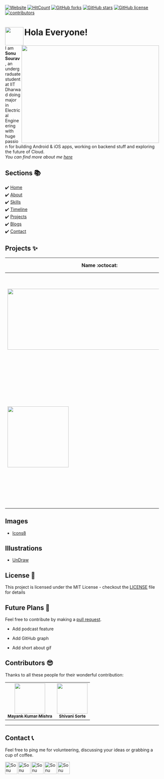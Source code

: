 [![Website](https://img.shields.io/badge/Website-Up-brightgreen)](https://sonusourav.github.io/) 
[![HitCount](http://hits.dwyl.com/sonusourav/sonusouravgithubio.svg)](http://hits.dwyl.com/sonusourav/sonusouravgithubio)
[![GitHub forks](https://img.shields.io/github/forks/sonusourav/sonusourav.github.io?label=Forks)](https://github.com/sonusourav/sonusourav.github.io/network)                                                                                                                                           [![GitHub stars](https://img.shields.io/github/stars/sonusourav/sonusourav.github.io?label=Stars)](https://github.com/sonusourav/sonusourav.github.io/stargazers)                                                                                                                                                       [![GitHub license](https://img.shields.io/github/license/sonusourav/sonusourav.github.io?color=red)](https://github.com/sonusourav/sonusourav.github.io/blob/master/LICENSE)                                                                                                                                                        [![contributors](https://img.shields.io/badge/contributors-2-orange)](https://img.shields.io/badge/contributors-2-orange) 

# Hola Everyone!  <img src="https://user-images.githubusercontent.com/34706326/87240698-80b8dc00-c439-11ea-886c-747fb2f74952.gif" align = left width="60" height="60"> <img src="https://user-images.githubusercontent.com/34706326/87228193-1febbe00-c3bd-11ea-9e73-7b094fda02b2.png" align=right width="450" height="320">

I am **Sonu Sourav**, an undergraduate student at IIT Dharwad doing major in Electrical Engineering with huge passion for building Android & iOS apps, working on backend stuff and exploring the future of Cloud. \
_You can find more about me [here](https://sonusourav.github.io/)_

## Sections 📚
✔️ [Home](https://sonusourav.github.io/index.html)\
✔️ [About](https://sonusourav.github.io/index.html#about-section)\
✔️ [Skills](https://sonusourav.github.io/index.html#skills-section)\
✔️ [Timeline](https://sonusourav.github.io/index.html#timeline-section)\
✔️ [Projects](https://sonusourav.github.io/index.html#projects-section)\
✔️ [Blogs](https://sonusourav.github.io/index.html#blog-section)\
✔️ [Contact](https://sonusourav.github.io/index.html#contact-section)

## Projects ✨   
|      Name :octocat:   |     Description :pencil:   |
|--------------------------|----------------------------|
| <a href="https://github.com/sonusourav/instigo"><img src="https://sonusourav.github.io/images/InstiGo_cover.jpg" align="left" width="600" height="200"/> </a> | InstiGo is an android app for the students and faculties of IIT Dharwad that provide a one stop solution for matters related to mess, academia and hostel.  |
| <a href="https://github.com/kiwix/kiwix-android"><img src="https://raw.githubusercontent.com/kiwix/kiwix-android/develop/Kiwix_icon_transparent_512x512.png" width="200" height="200"/> </a> |Kiwix is an offline reader for Web content. One of its main purpose is to make Wikipedia available offline. This is done by reading the content of a file in the ZIM format, a highly compressed open format with additional meta-data.|

## Images
- [Icons8](https://icons8.com/)

## Illustrations
- [UnDraw](https://undraw.co/illustrations)

## License 📄

This project is licensed under the MIT License - checkout the [LICENSE](./LICENSE) file for details

## Future Plans 👷
Feel free to contribute by making a [pull request](https://github.com/sonusourav/sonusourav.github.io).

- Add podcast feature

- Add GitHub graph

- Add short about gif


## Contributors 😎 

Thanks to all these people for their wonderful contribution:

<table>
  <tr>
    <td align="center"><a href="https://github.com/mayank-1-2"><img src="https://mayank-1-2.github.io/portfolio/index_files/leftimage-dark.jpg" width="100px;" alt=""/><br /><sub><b>Mayank Kumar Mishra</b></sub></a></td>
    <td align="center"><a href="https://github.com/shivanisorte"><img src="https://avatars.githubusercontent.com/u/69205415?v=4" width="100px;" alt=""/><br /><sub><b> Shivani Sorte</b></sub></a></td>
  </tr>
</table>

---

## Contact 📞 
Feel free to ping me for volunteering, discussing your ideas or grabbing a cup of coffee.

  <a href="https://in.linkedin.com/in/sonusourav"><img align="left" alt="Sonu Sourav| Linkedin" width="40px" src="https://github.com/sonusourav/sonusourav.github.io/blob/master/images/social/linkedin_icon.png" /></a>
 
  <a href="https://github.com/sonusourav"><img align="left" alt="Sonu Sourav| GitHub" width="40px" src="https://github.com/sonusourav/sonusourav.github.io/blob/master/images/social/github_icon.png" /></a>
  
   <a href="mailto:sonusouravdx001@gmail.com"><img align="left" alt="Sonu Sourav| Email" width="40px" src="https://github.com/sonusourav/sonusourav.github.io/blob/master/images/social/email_icon.png" /></a>

 
  <a href="https://www.facebook.com/sonusouravdx"><img align="left" alt="Sonu Sourav| Facebook" width="40px" src="https://github.com/sonusourav/sonusourav.github.io/blob/master/images/social/facebook_icon.png" /></a>
  
   <a href="https://twitter.com/sonusouravdx"><img align="left" alt="Sonu Sourav| Twitter" width="40px" src="https://github.com/sonusourav/sonusourav.github.io/blob/master/images/social/twitter_icon.png" /></a>
